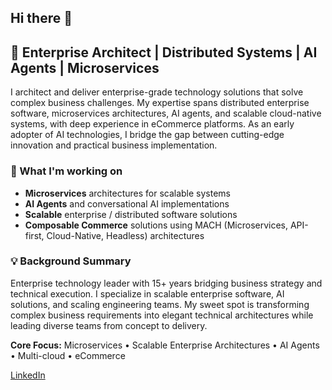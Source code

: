 ## Hi there 👋

## 🚀 Enterprise Architect | Distributed Systems | AI Agents | Microservices

I architect and deliver enterprise-grade technology solutions that solve complex business challenges. My expertise spans distributed enterprise software, microservices architectures, AI agents, and scalable cloud-native systems, with deep experience in eCommerce platforms. As an early adopter of AI technologies, I bridge the gap between cutting-edge innovation and practical business implementation.

### 🔭 What I'm working on
- **Microservices** architectures for scalable systems
- **AI Agents** and conversational AI implementations  
- **Scalable** enterprise / distributed software solutions
- **Composable Commerce** solutions using MACH (Microservices, API-first, Cloud-Native, Headless) architectures


### 💡 Background Summary
Enterprise technology leader with 15+ years bridging business strategy and technical execution. I specialize in scalable enterprise software, AI solutions, and scaling engineering teams. My sweet spot is transforming complex business requirements into elegant technical architectures while leading diverse teams from concept to delivery.

**Core Focus:** Microservices • Scalable Enterprise Architectures • AI Agents • Multi-cloud • eCommerce

[LinkedIn ](https://www.linkedin.com/in/kmkonstantinov/)
